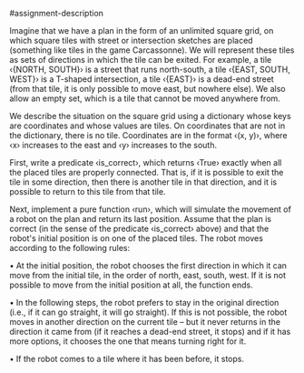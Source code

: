 #assignment-description

Imagine that we have a plan in the form of an unlimited square grid, on which square tiles with street or intersection sketches are placed (something like tiles in the game Carcassonne). We will represent these tiles as sets of directions in which the tile can be exited. For example, a tile ‹{NORTH, SOUTH}› is a street that runs north-south, a tile ‹{EAST, SOUTH, WEST}› is a T-shaped intersection, a tile ‹{EAST}› is a dead-end street (from that tile, it is only possible to move east, but nowhere else). We also allow an empty set, which is a tile that cannot be moved anywhere from.


We describe the situation on the square grid using a dictionary whose keys are coordinates and whose values are tiles. On coordinates that are not in the dictionary, there is no tile. Coordinates are in the format ‹(x, y)›, where ‹x› increases to the east and ‹y› increases to the south.

First, write a predicate ‹is_correct›, which returns ‹True› exactly when all the placed tiles are properly connected. That is, if it is possible to exit the tile in some direction, then there is another tile in that direction, and it is possible to return to this tile from that tile.

Next, implement a pure function ‹run›, which will simulate the movement of a robot on the plan and return its last position. Assume that the plan is correct (in the sense of the predicate ‹is_correct› above) and that the robot's initial position is on one of the placed tiles. The robot moves according to the following rules:

• At the initial position, the robot chooses the first direction in which it can move from the initial tile, in the order of north, east, south, west. If it is not possible to move from the initial position at all, the function ends.

• In the following steps, the robot prefers to stay in the original direction (i.e., if it can go straight, it will go straight). If this is not possible, the robot moves in another direction on the current tile – but it never returns in the direction it came from (if it reaches a dead-end street, it stops) and if it has more options, it chooses the one that means turning right for it.

• If the robot comes to a tile where it has been before, it stops.